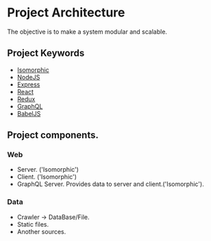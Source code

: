 # Project Architecture

The objective is to make a system modular and scalable.

## Project Keywords

+ [Isomorphic](http://isomorphic.net/javascript)
+ [NodeJS](https://nodejs.org/)
+ [Express](http://expressjs.com/)
+ [React](https://facebook.github.io/react/)
+ [Redux](http://redux.js.org/)
+ [GraphQL](http://graphql.org/)
+ [BabelJS](https://babeljs.io/)

## Project components.

### Web

+ Server. ('Isomorphic')
+ Client. ('Isomorphic')
+ GraphQL Server. Provides data to server and client.('Isomorphic').

### Data

+ Crawler -> DataBase/File.
+ Static files.
+ Another sources.
